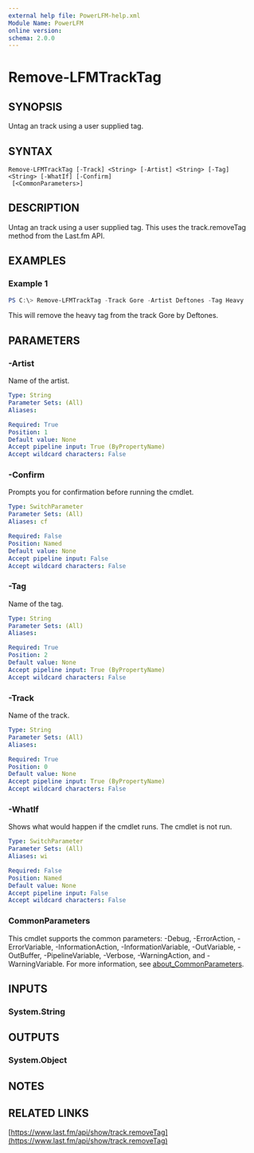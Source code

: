 ```yaml
---
external help file: PowerLFM-help.xml
Module Name: PowerLFM
online version:
schema: 2.0.0
---
```


# Remove-LFMTrackTag

## SYNOPSIS
Untag an track using a user supplied tag.

## SYNTAX

```
Remove-LFMTrackTag [-Track] <String> [-Artist] <String> [-Tag] <String> [-WhatIf] [-Confirm]
 [<CommonParameters>]
```

## DESCRIPTION
Untag an track using a user supplied tag. This uses the track.removeTag method from the Last.fm API.

## EXAMPLES

### Example 1
```powershell
PS C:\> Remove-LFMTrackTag -Track Gore -Artist Deftones -Tag Heavy
```

This will remove the heavy tag from the track Gore by Deftones.

## PARAMETERS

### -Artist
Name of the artist.

```yaml
Type: String
Parameter Sets: (All)
Aliases:

Required: True
Position: 1
Default value: None
Accept pipeline input: True (ByPropertyName)
Accept wildcard characters: False
```

### -Confirm
Prompts you for confirmation before running the cmdlet.

```yaml
Type: SwitchParameter
Parameter Sets: (All)
Aliases: cf

Required: False
Position: Named
Default value: None
Accept pipeline input: False
Accept wildcard characters: False
```

### -Tag
Name of the tag.

```yaml
Type: String
Parameter Sets: (All)
Aliases:

Required: True
Position: 2
Default value: None
Accept pipeline input: True (ByPropertyName)
Accept wildcard characters: False
```

### -Track
Name of the track.

```yaml
Type: String
Parameter Sets: (All)
Aliases:

Required: True
Position: 0
Default value: None
Accept pipeline input: True (ByPropertyName)
Accept wildcard characters: False
```

### -WhatIf
Shows what would happen if the cmdlet runs.
The cmdlet is not run.

```yaml
Type: SwitchParameter
Parameter Sets: (All)
Aliases: wi

Required: False
Position: Named
Default value: None
Accept pipeline input: False
Accept wildcard characters: False
```

### CommonParameters
This cmdlet supports the common parameters: -Debug, -ErrorAction, -ErrorVariable, -InformationAction, -InformationVariable, -OutVariable, -OutBuffer, -PipelineVariable, -Verbose, -WarningAction, and -WarningVariable. For more information, see [about_CommonParameters](http://go.microsoft.com/fwlink/?LinkID=113216).

## INPUTS

### System.String

## OUTPUTS

### System.Object
## NOTES

## RELATED LINKS

[https://www.last.fm/api/show/track.removeTag](https://www.last.fm/api/show/track.removeTag)
